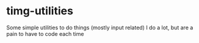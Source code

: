 # timg-utilities
Some simple utilities to do things (mostly input related) I do a lot, but are a pain to have to code each time
